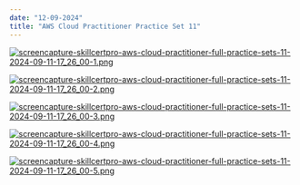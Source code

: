```yaml
---
date: "12-09-2024"
title: "AWS Cloud Practitioner Practice Set 11"
---
```

<a href="/images/screencapture-skillcertpro-aws-cloud-practitioner-full-practice-sets-11-2024-09-11-17_26_00-1.png" target="_blank"><img src="/images/screencapture-skillcertpro-aws-cloud-practitioner-full-practice-sets-11-2024-09-11-17_26_00-1.png" alt="screencapture-skillcertpro-aws-cloud-practitioner-full-practice-sets-11-2024-09-11-17_26_00-1.png" /></a>

<a href="/images/screencapture-skillcertpro-aws-cloud-practitioner-full-practice-sets-11-2024-09-11-17_26_00-2.png" target="_blank"><img src="/images/screencapture-skillcertpro-aws-cloud-practitioner-full-practice-sets-11-2024-09-11-17_26_00-2.png" alt="screencapture-skillcertpro-aws-cloud-practitioner-full-practice-sets-11-2024-09-11-17_26_00-2.png" /></a>

<a href="/images/screencapture-skillcertpro-aws-cloud-practitioner-full-practice-sets-11-2024-09-11-17_26_00-3.png" target="_blank"><img src="/images/screencapture-skillcertpro-aws-cloud-practitioner-full-practice-sets-11-2024-09-11-17_26_00-3.png" alt="screencapture-skillcertpro-aws-cloud-practitioner-full-practice-sets-11-2024-09-11-17_26_00-3.png" /></a>

<a href="/images/screencapture-skillcertpro-aws-cloud-practitioner-full-practice-sets-11-2024-09-11-17_26_00-4.png" target="_blank"><img src="/images/screencapture-skillcertpro-aws-cloud-practitioner-full-practice-sets-11-2024-09-11-17_26_00-4.png" alt="screencapture-skillcertpro-aws-cloud-practitioner-full-practice-sets-11-2024-09-11-17_26_00-4.png" /></a>

<a href="/images/screencapture-skillcertpro-aws-cloud-practitioner-full-practice-sets-11-2024-09-11-17_26_00-5.png" target="_blank"><img src="/images/screencapture-skillcertpro-aws-cloud-practitioner-full-practice-sets-11-2024-09-11-17_26_00-5.png" alt="screencapture-skillcertpro-aws-cloud-practitioner-full-practice-sets-11-2024-09-11-17_26_00-5.png" /></a>